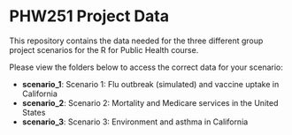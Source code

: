 # PHW251 Project Data

This repository contains the data needed for the three different group project scenarios for the R for Public Health course. 

Please view the folders below to access the correct data for your scenario:
- **scenario_1**: Scenario 1: Flu outbreak (simulated) and vaccine uptake in California
- **scenario_2**: Scenario 2: Mortality and Medicare services in the United States
- **scenario_3**: Scenario 3: Environment and asthma in California

